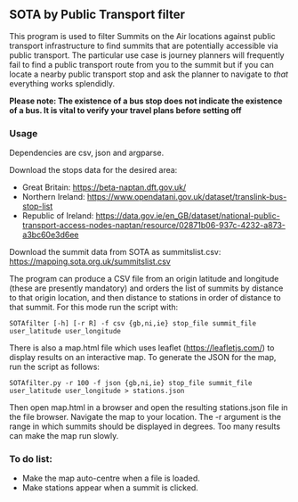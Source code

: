 ## SOTA by Public Transport filter ##

This program is used to filter Summits on the Air locations against public transport infrastructure to find summits that are potentially accessible via public transport. The particular use case is journey planners will frequently fail to find a public transport route from you to the summit but if you can locate a nearby public transport stop and ask the planner to navigate to *that* everything works splendidly.

**Please note: The existence of a bus stop does not indicate the existence of a bus. It is vital to verify your travel plans before setting off**


### Usage ###

Dependencies are csv, json and argparse.

Download the stops data for the desired area:

* Great Britain: https://beta-naptan.dft.gov.uk/
* Northern Ireland: https://www.opendatani.gov.uk/dataset/translink-bus-stop-list
* Republic of Ireland: https://data.gov.ie/en_GB/dataset/national-public-transport-access-nodes-naptan/resource/02871b06-937c-4232-a873-a3bc60e3d6ee

Download the summit data from SOTA as summitslist.csv: https://mapping.sota.org.uk/summitslist.csv

The program can produce a CSV file from an origin latitude and longitude (these are presently mandatory) and orders the list of summits by distance to that origin location, and then distance to stations in order of distance to that summit. For this mode run the script with:

`SOTAfilter [-h] [-r R] -f csv {gb,ni,ie} stop_file summit_file user_latitude user_longitude`

There is also a map.html file which uses leaflet (https://leafletjs.com/) to display results on an interactive map. To generate the JSON for the map, run the script as follows:

`SOTAfilter.py -r 100 -f json {gb,ni,ie} stop_file summit_file user_latitude user_longitude > stations.json`

Then open map.html in a browser and open the resulting stations.json file in the file browser. Navigate the map to your location. The -r argument is the range in which summits should be displayed in degrees. Too many results can make the map run slowly.

### To do list: ###

* Make the map auto-centre when a file is loaded.
* Make stations appear when a summit is clicked.
